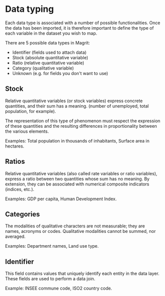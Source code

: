 # Data typing

Each data type is associated with a number of possible functionalities. Once the data has been imported,
it is therefore important to define the type of each variable in the dataset you wish to map.

There are 5 possible data types in Magrit:

- Identifier (fields used to attach data)
- Stock (absolute quantitative variable)
- Ratio (relative quantitative variable)
- Category (qualitative variable)
- Unknown (e.g. for fields you don't want to use)

## Stock

Relative quantitative variables (or stock variables) express concrete quantities, and their sum has a meaning.
(number of unemployed, total population, for example).

The representation of this type of phenomenon must respect the expression of these quantities and the resulting differences in proportionality between the various elements.

Examples: Total population in thousands of inhabitants, Surface area in hectares.

## Ratios

Relative quantitative variables (also called rate variables or ratio variables), express a ratio between two quantities whose sum has no meaning.
By extension, they can be associated with numerical composite indicators (indices, etc.).

Examples: GDP per capita, Human Development Index.


## Categories

The modalities of qualitative characters are not measurable; they are names, acronyms or codes.
Qualitative modalities cannot be summed, nor averaged.

Examples: Department names, Land use type.

## Identifier

This field contains values that uniquely identify each entity in the data layer.
These fields are used to perform a data join.

Example: INSEE commune code, ISO2 country code.
